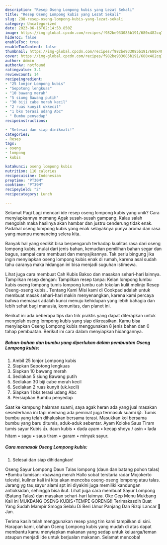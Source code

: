 ```yaml
---
description: "Resep Oseng Lompong kubis yang Lezat Sekali"
title: "Resep Oseng Lompong kubis yang Lezat Sekali"
slug: 298-resep-oseng-lompong-kubis-yang-lezat-sekali
category: Uncategorized
date: 2023-06-16T02:14:53.850Z
image: https://img-global.cpcdn.com/recipes/f982be933085b191/680x482cq70/oseng-lompong-kubis-foto-resep-utama.jpg
hideToc: false
enableToc: true
enableTocContent: false
thumbnail: https://img-global.cpcdn.com/recipes/f982be933085b191/680x482cq70/oseng-lompong-kubis-foto-resep-utama.jpg
cover: https://img-global.cpcdn.com/recipes/f982be933085b191/680x482cq70/oseng-lompong-kubis-foto-resep-utama.jpg
author: Admin
authorAv: notfound
ratingvalue: 3.1
reviewcount: 14
recipeingredient:
- "25 lonjor Lompong kubis"
- "Sepotong lengkuas"
- "10 bawang merah"
- "5 siung Bawang putih"
- "30 biji cabe merah kecil"
- "2 ruas kunyit ukkecil"
- "1 bks terasi udang Abc"
- " Bumbu penyedap"
recipeinstructions:

- "Selesai dan siap dinikmati!"
categories:
- Resep
tags:
- oseng
- lompong
- kubis

katakunci: oseng lompong kubis 
nutrition: 116 calories
recipecuisine: Indonesian
preptime: "PT30M"
cooktime: "PT39M"
recipeyield: "2"
recipecategory: Lunch

---
```



Selamat Pagi Lagi mencari ide resep oseng lompong kubis yang unik? Cara menyiapkannya memang Agak susah-susah gampang. Kalau salah mengolah maka hasilnya akan hambar dan justru cenderung tidak enak. Padahal oseng lompong kubis yang enak selayaknya punya aroma dan rasa yang mampu memancing selera kita.


Banyak hal yang sedikit bisa berpengaruh terhadap kualitas rasa dari oseng lompong kubis, mulai dari jenis bahan, kemudian pemilihan bahan segar dan bagus, sampai cara membuat dan menyajikannya. Tak perlu bingung jika ingin menyiapkan oseng lompong kubis enak di rumah, karena asal sudah tahu caranya maka hidangan ini bisa menjadi suguhan istimewa.

Lihat juga cara membuat Cah Kubis Bakso dan masakan sehari-hari lainnya. Tampilkan resep dengan: Tampilkan resep tanpa: Kelan lompong lumbu kubis oseng lompong tumis lompong lumbu cah tokolan kulit melinjo Resep Oseng-oseng kubis.. Tentang Kami Misi kami di Cookpad adalah untuk membuat masak sehari-hari makin menyenangkan, karena kami percaya bahwa memasak adalah kunci menuju kehidupan yang lebih bahagia dan lebih sehat bagi manusia, komunitas, dan planet ini.


Berikut ini ada beberapa tips dan trik praktis yang dapat diterapkan untuk mengolah oseng lompong kubis yang siap dikreasikan. Kamu bisa menyiapkan Oseng Lompong kubis menggunakan 8 jenis bahan dan 0 tahap pembuatan. Berikut ini cara dalam menyiapkan hidangannya.

<!--inarticleads1-->

##### Bahan-bahan dan bumbu yang diperlukan dalam pembuatan Oseng Lompong kubis:

1. Ambil 25 lonjor Lompong kubis
1. Siapkan Sepotong lengkuas
1. Siapkan 10 bawang merah
1. Sediakan 5 siung Bawang putih
1. Sediakan 30 biji cabe merah kecil
1. Sediakan 2 ruas kunyit (uk.kecil)
1. Siapkan 1 bks terasi udang Abc
1. Persiapkan  Bumbu penyedap


Saat ke kampung halaman suami, saya agak heran ada yang jual masakan sesederhana ini tapi memang ada peminat juga termasuk suami 😀. Tumis bumbu yang telah dihaluskan bersama terasi. Masukkan kol bersama bumbu yang baru ditumis, aduk-aduk sebentar. Ayam Koloke Saus Tiram tumis sayur Kubis 👍. daun kubis • dada ayam • kecap shoyu / asin • lada hitam • sagu • saus tiram • garam • minyak sayur. 

<!--inarticleads2-->

##### Cara memasak Oseng Lompong kubis:


1. Selesai dan siap dihidangkan!

Oseng Sayur Lompong Daun Talas lompong (daun dan batang pohon talas) •Bumbu tumisan: •bawang merah Hallo sobat terstaria radar Mojokerto televisi, kuliner kali ini kita akan mencoba oseng-oseng lompong atau talas. Jarang yg tau,sayur alami spt ini diyakini juga memiliki kandungan antioksidan, sehingga bisa ikut. Lihat juga cara membuat Sayur Lompong (Batang Talas) dan masakan sehari-hari lainnya. Oke Gep Menu Mukbang Kali ini MUKBANG OSENG KUBIS+TEMPE GORENG!! Terimakasdih Buat Yang Sudah Mampir Smoga Selalu Di Beri Umur Panjang Dan Rizqi Lancar 🙏Jan. 

Terima kasih telah menggunakan resep yang tim kami tampilkan di sini. Harapan kami, olahan Oseng Lompong kubis yang mudah di atas dapat membantu kamu menyiapkan makanan yang sedap untuk keluarga/teman ataupun menjadi ide untuk berjualan makanan. Selamat mencoba!
